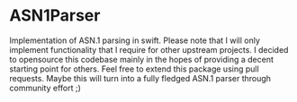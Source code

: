 # ASN1Parser

Implementation of ASN.1 parsing in swift. Please note that I will only
implement functionality that I require for other upstream projects. I decided
to opensource this codebase mainly in the hopes of providing a decent starting
point for others. Feel free to extend this package using pull requests. Maybe
this will turn into a fully fledged ASN.1 parser through community effort ;)
